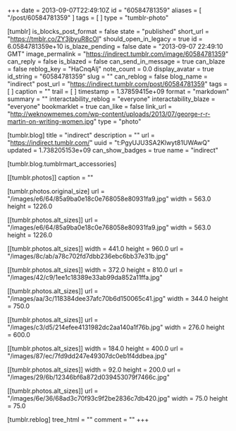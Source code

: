 +++
date = 2013-09-07T22:49:10Z
id = "60584781359"
aliases = [ "/post/60584781359" ]
tags = [ ]
type = "tumblr-photo"

[tumblr]
is_blocks_post_format = false
state = "published"
short_url = "https://tmblr.co/ZY3jbyuR8cOl"
should_open_in_legacy = true
id = 6.0584781359e+10
is_blaze_pending = false
date = "2013-09-07 22:49:10 GMT"
image_permalink = "https://indirect.tumblr.com/image/60584781359"
can_reply = false
is_blazed = false
can_send_in_message = true
can_blaze = false
reblog_key = "HaCnqAIj"
note_count = 0.0
display_avatar = true
id_string = "60584781359"
slug = ""
can_reblog = false
blog_name = "indirect"
post_url = "https://indirect.tumblr.com/post/60584781359"
tags = [ ]
caption = ""
trail = [ ]
timestamp = 1.37859415e+09
format = "markdown"
summary = ""
interactability_reblog = "everyone"
interactability_blaze = "everyone"
bookmarklet = true
can_like = false
link_url = "http://weknowmemes.com/wp-content/uploads/2013/07/george-r-r-martin-on-writing-women.jpg"
type = "photo"

[tumblr.blog]
title = "indirect"
description = ""
url = "https://indirect.tumblr.com/"
uuid = "t:PgyUJU3SA2Klwyt81UWAwQ"
updated = 1.738205153e+09
can_show_badges = true
name = "indirect"

[tumblr.blog.tumblrmart_accessories]

[[tumblr.photos]]
caption = ""

[tumblr.photos.original_size]
url = "/images/e6/64/85a9ba0e18c0e768058e80931fa9.jpg"
width = 563.0
height = 1226.0

[[tumblr.photos.alt_sizes]]
url = "/images/e6/64/85a9ba0e18c0e768058e80931fa9.jpg"
width = 563.0
height = 1226.0

[[tumblr.photos.alt_sizes]]
width = 441.0
height = 960.0
url = "/images/8c/ab/a78c702fd7dbb236ebc6bb37e31b.jpg"

[[tumblr.photos.alt_sizes]]
width = 372.0
height = 810.0
url = "/images/42/c9/1ee1c18389e33ab99da852a11ffa.jpg"

[[tumblr.photos.alt_sizes]]
url = "/images/aa/3c/118384dee37afc70b6d150065c41.jpg"
width = 344.0
height = 750.0

[[tumblr.photos.alt_sizes]]
url = "/images/c3/d5/214efee4131982dc2aa140a1f76b.jpg"
width = 276.0
height = 600.0

[[tumblr.photos.alt_sizes]]
width = 184.0
height = 400.0
url = "/images/87/ec/7fd9dd247e49307dc0eb1f4ddbea.jpg"

[[tumblr.photos.alt_sizes]]
width = 92.0
height = 200.0
url = "/images/29/6b/12346bf6a872d039453079f7466c.jpg"

[[tumblr.photos.alt_sizes]]
url = "/images/6e/36/68ad3c70f93c9f2be2836c7db420.jpg"
width = 75.0
height = 75.0

[tumblr.reblog]
tree_html = ""
comment = ""
+++
